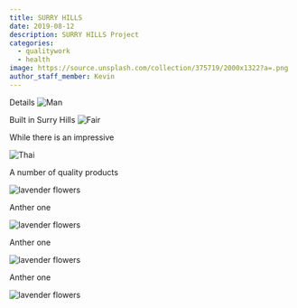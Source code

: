 ```yaml
---
title: SURRY HILLS
date: 2019-08-12
description: SURRY HILLS Project
categories:
  - qualitywork
  - health
image: https://source.unsplash.com/collection/375719/2000x1322?a=.png
author_staff_member: Kevin
---
```


Details
![Man](https://gdurl.com/T6JJ)

Built in Surry Hills
![Fair](https://gdurl.com/hrUi)

While there is an impressive 

![Thai](https://gdurl.com/nuMk)

A number of quality products

![lavender flowers](https://gdurl.com/Ow6t)

Anther one

![lavender flowers](https://gdurl.com/Y02Q)

Anther one

![lavender flowers](https://gdurl.com/1iwq)

Anther one

![lavender flowers](https://gdurl.com/QHb1)